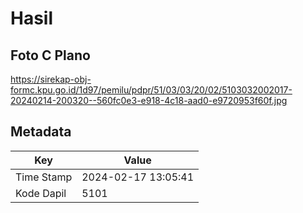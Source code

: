 # Hasil

## Foto C Plano

https://sirekap-obj-formc.kpu.go.id/1d97/pemilu/pdpr/51/03/03/20/02/5103032002017-20240214-200320--560fc0e3-e918-4c18-aad0-e9720953f60f.jpg


## Metadata

| Key        | Value               |
| ---------- | ------------------- |
| Time Stamp | 2024-02-17 13:05:41 |
| Kode Dapil | 5101                |



